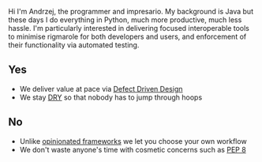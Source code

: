 Hi I'm Andrzej, the programmer and impresario. My background is Java but these days I do everything in Python, much more productive, much less hassle. I'm particularly interested in delivering focused interoperable tools to minimise rigmarole for both developers and users, and enforcement of their functionality via automated testing.

## Yes
* We deliver value at pace via [Defect Driven Design](https://web.archive.org/web/20151103111048/https://weblogs.java.net/blog/kcpeppe/archive/2011/11/29/defect-driven-design-makes-comeback)
* We stay [DRY](https://en.wikipedia.org/wiki/Don't_repeat_yourself#DRY_vs_WET_solutions) so that nobody has to jump through hoops

## No
* Unlike [opinionated frameworks](https://helm.sh/docs/chart_best_practices/) we let you choose your own workflow
* We don't waste anyone's time with cosmetic concerns such as [PEP 8](https://www.python.org/dev/peps/pep-0008/#a-foolish-consistency-is-the-hobgoblin-of-little-minds)
